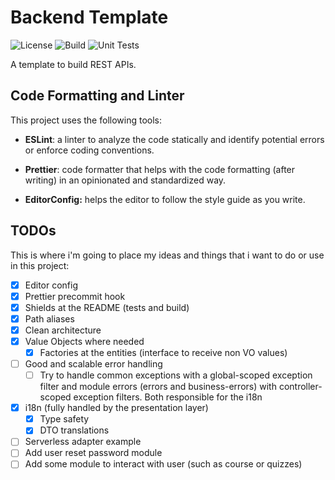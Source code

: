 # Backend Template

![License](https://img.shields.io/github/license/leonardodimarchi/backend-template)
![Build](https://img.shields.io/github/actions/workflow/status/leonardodimarchi/backend-template/build.yml)
![Unit Tests](https://img.shields.io/github/actions/workflow/status/leonardodimarchi/backend-template/unit-tests.yml?label=unit-tests)

A template to build REST APIs.

## Code Formatting and Linter

This project uses the following tools:

- **ESLint**: a linter to analyze the code statically and identify potential errors or enforce coding conventions.

- **Prettier**: code formatter that helps with the code formatting (after writing) in an opinionated and standardized way.

- **EditorConfig:** helps the editor to follow the style guide as you write.

## TODOs

This is where i'm going to place my ideas and things that i want to do or use in this project:

- [x] Editor config
- [x] Prettier precommit hook
- [x] Shields at the README (tests and build)
- [x] Path aliases
- [x] Clean architecture
- [x] Value Objects where needed
  - [x] Factories at the entities (interface to receive non VO values)
- [ ] Good and scalable error handling
  - [ ] Try to handle common exceptions with a global-scoped exception filter and module errors (errors and business-errors) with controller-scoped exception filters. Both responsible for the i18n
- [x] i18n (fully handled by the presentation layer)
  - [x] Type safety
  - [x] DTO translations
- [ ] Serverless adapter example
- [ ] Add user reset password module
- [ ] Add some module to interact with user (such as course or quizzes)
